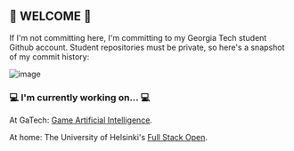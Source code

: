 ## 👾 WELCOME 👾

If I'm not committing here, I'm committing to my Georgia Tech student Github account. Student repositories must be private, so here's a snapshot of my commit history:

![image](https://github.com/jayzerbeam/jayzerbeam/assets/9667667/a12a4b7d-749a-4600-94a2-eb0027add6bb)


### 💻 I'm currently working on... 💻

At GaTech: [Game Artificial Intelligence](https://omscs.gatech.edu/cs-7632-game-ai). 

At home: The University of Helsinki's [Full Stack Open](https://fullstackopen.com/en/). 
